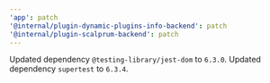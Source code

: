 ```yaml
---
'app': patch
'@internal/plugin-dynamic-plugins-info-backend': patch
'@internal/plugin-scalprum-backend': patch
---
```


Updated dependency `@testing-library/jest-dom` to `6.3.0`.
Updated dependency `supertest` to `6.3.4`.
